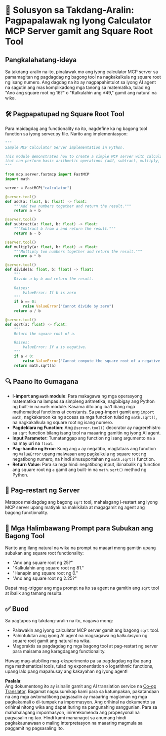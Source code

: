 <!--
CO_OP_TRANSLATOR_METADATA:
{
  "original_hash": "e9490aedc71f99bc774af57b207a7adb",
  "translation_date": "2025-07-13T21:54:15+00:00",
  "source_file": "03-GettingStarted/07-aitk/solution/README.md",
  "language_code": "tl"
}
-->
# 📘 Solusyon sa Takdang-Aralin: Pagpapalawak ng Iyong Calculator MCP Server gamit ang Square Root Tool

## Pangkalahatang-ideya
Sa takdang-aralin na ito, pinalawak mo ang iyong calculator MCP server sa pamamagitan ng pagdagdag ng bagong tool na nagkakalkula ng square root ng isang numero. Ang dagdag na ito ay nagpapahintulot sa iyong AI agent na sagutin ang mas komplikadong mga tanong sa matematika, tulad ng "Ano ang square root ng 16?" o "Kalkulahin ang √49," gamit ang natural na wika.

## 🛠️ Pagpapatupad ng Square Root Tool
Para maidagdag ang functionality na ito, nagdefine ka ng bagong tool function sa iyong server.py file. Narito ang implementasyon:

```python
"""
Sample MCP Calculator Server implementation in Python.

This module demonstrates how to create a simple MCP server with calculator tools
that can perform basic arithmetic operations (add, subtract, multiply, divide).
"""

from mcp.server.fastmcp import FastMCP
import math

server = FastMCP("calculator")

@server.tool()
def add(a: float, b: float) -> float:
    """Add two numbers together and return the result."""
    return a + b

@server.tool()
def subtract(a: float, b: float) -> float:
    """Subtract b from a and return the result."""
    return a - b

@server.tool()
def multiply(a: float, b: float) -> float:
    """Multiply two numbers together and return the result."""
    return a * b

@server.tool()
def divide(a: float, b: float) -> float:
    """
    Divide a by b and return the result.
    
    Raises:
        ValueError: If b is zero
    """
    if b == 0:
        raise ValueError("Cannot divide by zero")
    return a / b

@server.tool()
def sqrt(a: float) -> float:
    """
    Return the square root of a.

    Raises:
        ValueError: If a is negative.
    """
    if a < 0:
        raise ValueError("Cannot compute the square root of a negative number.")
    return math.sqrt(a)
```

## 🔍 Paano Ito Gumagana

- **I-import ang `math` module**: Para makagawa ng mga operasyong matematika na lampas sa simpleng aritmetika, nagbibigay ang Python ng built-in na `math` module. Kasama dito ang iba't ibang mga mathematical functions at constants. Sa pag-import gamit ang `import math`, nagkakaroon ka ng access sa mga function tulad ng `math.sqrt()`, na nagkakalkula ng square root ng isang numero.
- **Pagdeklara ng Function**: Ang `@server.tool()` decorator ay nagrerehistro sa `sqrt` function bilang isang tool na maaaring gamitin ng iyong AI agent.
- **Input Parameter**: Tumatanggap ang function ng isang argumento na `a` na may uri na `float`.
- **Pag-handle ng Error**: Kung ang `a` ay negatibo, magtataas ang function ng `ValueError` upang maiwasan ang pagkalkula ng square root ng negatibong numero, na hindi sinusuportahan ng `math.sqrt()` function.
- **Return Value**: Para sa mga hindi negatibong input, ibinabalik ng function ang square root ng `a` gamit ang built-in na `math.sqrt()` method ng Python.

## 🔄 Pag-restart ng Server
Matapos maidagdag ang bagong `sqrt` tool, mahalagang i-restart ang iyong MCP server upang matiyak na makikilala at magagamit ng agent ang bagong functionality.

## 💬 Mga Halimbawang Prompt para Subukan ang Bagong Tool
Narito ang ilang natural na wika na prompt na maaari mong gamitin upang subukan ang square root functionality:

- "Ano ang square root ng 25?"
- "Kalkulahin ang square root ng 81."
- "Hanapin ang square root ng 0."
- "Ano ang square root ng 2.25?"

Dapat mag-trigger ang mga prompt na ito sa agent na gamitin ang `sqrt` tool at ibalik ang tamang resulta.

## ✅ Buod
Sa pagtapos ng takdang-aralin na ito, nagawa mong:

- Palawakin ang iyong calculator MCP server gamit ang bagong `sqrt` tool.
- Pahintulutan ang iyong AI agent na magsagawa ng kalkulasyon ng square root gamit ang natural na wika.
- Magpraktis sa pagdagdag ng mga bagong tool at pag-restart ng server para maisama ang karagdagang functionality.

Huwag mag-atubiling mag-eksperimento pa sa pagdagdag ng iba pang mga mathematical tools, tulad ng exponentiation o logarithmic functions, upang lalo pang mapahusay ang kakayahan ng iyong agent!

**Paalala**:  
Ang dokumentong ito ay isinalin gamit ang AI translation service na [Co-op Translator](https://github.com/Azure/co-op-translator). Bagamat nagsusumikap kami para sa katumpakan, pakatandaan na ang mga awtomatikong pagsasalin ay maaaring maglaman ng mga pagkakamali o di-tumpak na impormasyon. Ang orihinal na dokumento sa orihinal nitong wika ang dapat ituring na pangunahing sanggunian. Para sa mahahalagang impormasyon, inirerekomenda ang propesyonal na pagsasalin ng tao. Hindi kami mananagot sa anumang hindi pagkakaunawaan o maling interpretasyon na maaaring magmula sa paggamit ng pagsasaling ito.